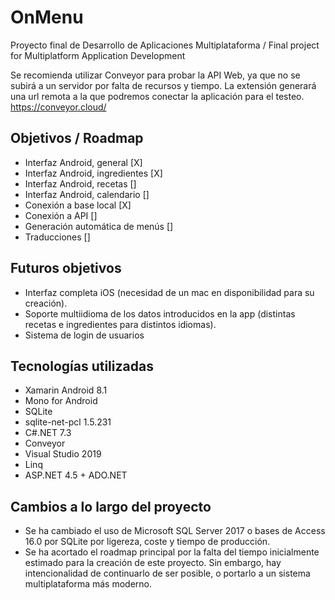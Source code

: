# OnMenu
Proyecto final de Desarrollo de Aplicaciones Multiplataforma / Final project for Multiplatform Application Development

Se recomienda utilizar Conveyor para probar la API Web, ya que no se subirá a un servidor por falta de recursos y tiempo.
La extensión generará una url remota a la que podremos conectar la aplicación para el testeo.
https://conveyor.cloud/

## Objetivos / Roadmap
- Interfaz Android, general [X]
- Interfaz Android, ingredientes [X]
- Interfaz Android, recetas []
- Interfaz Android, calendario []
- Conexión a base local [X]
- Conexión a API []
- Generación automática de menús []
- Traducciones []

## Futuros objetivos
- Interfaz completa iOS (necesidad de un mac en disponibilidad para su creación).
- Soporte multiidioma de los datos introducidos en la app (distintas recetas e ingredientes para distintos idiomas).
- Sistema de login de usuarios

## Tecnologías utilizadas
- Xamarin Android 8.1
- Mono for Android
- SQLite
- sqlite-net-pcl 1.5.231
- C#.NET 7.3
- Conveyor
- Visual Studio 2019
- Linq
- ASP.NET 4.5 + ADO.NET 

## Cambios a lo largo del proyecto
- Se ha cambiado el uso de Microsoft SQL Server 2017 o bases de Access 16.0 por SQLite por ligereza, coste y tiempo de producción.
- Se ha acortado el roadmap principal por la falta del tiempo inicialmente estimado para la creación de este proyecto. Sin embargo, hay intencionalidad de continuarlo de ser posible, o portarlo a un sistema multiplataforma más moderno.
